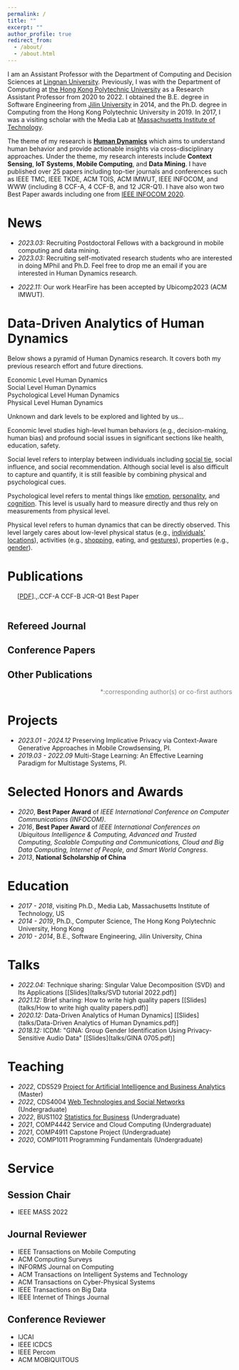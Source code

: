 ```yaml
---
permalink: /
title: ""
excerpt: ""
author_profile: true
redirect_from: 
  - /about/
  - /about.html
---
```


<span class='anchor' id='about-me'></span>


I am an Assistant Professor with the Department of Computing and Decision Sciences at <a href="https://www.ln.edu.hk/">Lingnan University</a>. Previously, I was with the Department of Computing at <a href="https://www.polyu.edu.hk/">the Hong Kong Polytechnic University</a> as a Research Assistant Professor from 2020 to 2022. 
I obtained the B.E. degree in Software Engineering from <a href="https://global.jlu.edu.cn/">Jilin University</a> in 2014, and the Ph.D. degree in Computing from the Hong Kong Polytechnic University in 2019. 
In 2017, I was a visiting scholar with the Media Lab at <a href="https://www.media.mit.edu/">Massachusetts Institute of Technology</a>.

The theme of my research is [**Human Dynamics**](#data-driven-analytics-of-human-dynamics) which aims to understand human behavior and provide actionable insights via cross-disciplinary approaches.
Under the theme, my research interests include **Context Sensing**, **IoT Systems**, **Mobile Computing**, and **Data Mining**. 
I have published over <span id='num_total'>25</span> papers including top-tier journals and conferences such as IEEE TMC, IEEE TKDE, ACM TOIS, ACM IMWUT, IEEE INFOCOM, and WWW (including <span id='num_ccfa' onload='countPapers()'>8</span> <span class="ccfa_inline">CCF-A</span>, <span id='num_ccfb'>4</span> <span class="ccfb_inline">CCF-B</span>, and <span id='num_jcr1'>12</span> <span class="jcrq1_inline">JCR-Q1</span>). 
I have also won two <span class="best_paper_inline">Best Paper</span> awards including one from <a href="#wang_push_2020" class="inpageurl">IEEE INFOCOM 2020</a>. 
 

# News
- *2023.03:* Recruiting Postdoctoral Fellows with a background in mobile computing and data mining. 
- *2023.03:* Recruiting self-motivated research students who are interested in doing MPhil and Ph.D. Feel free to drop me an email if you are interested in Human Dynamics research.
<!-- - *2022.12:* Recruiting 1-2 Research Assistant(s) with background in spatiotemporal data mining and mobile crowdsensing.  -->
- *2022.11:* Our work HearFire has been accepted by Ubicomp2023 (ACM IMWUT).
<!-- - *2022.09:* Recruiting Ph.D. students with high research potential under [Hong Kong PhD Fellowship Scheme (HKPFS)](https://cerg1.ugc.edu.hk/hkpfs/index.html). Feel free to drop me an email if you are interested. -->
<!-- - *2022.09:* I joined The Department of Computing and Decision Sciences, Lingnan University as an Assistant Professor. 🎉🎉   -->


# Data-Driven Analytics of Human Dynamics
Below shows a pyramid of Human Dynamics research.
It covers both my previous research effort and future directions.

<div style="width:100%; margin: 0 auto;">
  <div id="pyramid">
    <div class="step">
      <span></span>
    </div>
    <div class="step">
      <span>Economic Level Human Dynamics</span>
    </div>
    <div class="step">
      <span>Social Level Human Dynamics</span>
    </div>
    <div class="step">
      <span>Psychological Level Human Dynamics</span>
    </div>
    <div class="step">
      <span>Physical Level Human Dynamics</span>
    </div>
    <div class="popupFeedback">
      <div>
        <p>Unknown and dark levels to be explored and lighted by us...</p>
      </div>
    </div>
    <div class="popupFeedback">
      <div>
        <p>Economic level studies high-level human behaviors (e.g., decision-making, human bias) and profound social issues in significant sections like health, education, safety.</p>
      </div>
    </div>
    <div class="popupFeedback">
      <div>
        <p>Social level refers to interplay between individuals including <a href="#shenbag_c">social tie</a>, social influence, and social recommendation. Although social level is also difficult to capture and quantify, it is still feasible by combining physical and psychological cues.</p>
      </div>
    </div>
    <div class="popupFeedback">
      <div>
        <p>Psychological level refers to mental things like <a href="#wen_automatically_2021">emotion</a>, <a href="#shen_user_2022">personality</a>, and <a href="#yang2020epars">cognition</a>. 
        This level is usually hard to measure directly and thus rely on measurements from physical level.</p>
      </div>
    </div>
    <div class="popupFeedback">
      <div>
        <p>Physical level refers to human dynamics that can be directly observed. This level largely cares about low-level physical status (e.g., <a href="#shen2016feature">individuals' locations</a>), activities (e.g., <a href="#shenbag_c">shopping</a>, eating, and <a href="#wang_push_2020">gestures</a>), properties (e.g., <a href="#shen_gina_2018">gender</a>). 
        </p>
      </div>
    </div>
  </div>
</div>


# Publications 

<div class="bibtex_template" style="padding-left: 1em;padding-right: 5%; display: flex;">
    <div>
      <div class="if url" style="display: inline-block">
        <a class="bibtexVar" href="+URL+" extra="url" >
          <span class="title"></span>
        </a>
      </div>
      <div class="if !url" style="display: inline-block">
        <div class="if doi">
          <a class="bibtexVar" href="http://dx.doi.org/+DOI+" extra="doi" >
            <span class="title"></span>
          </a>
        </div>
        <div class="if !doi">
          <a href="">
            <span class="title"></span>
          </a>
        </div>
      </div> 
      <span class="if localpdf">[<a class="bibtexVar" href="/pdf/+LOCALPDF+.pdf" id="+LOCALPDF+" extra="localpdf">PDF</a>]</span>
    </div>
    <span class="author"></span>.
    <span class="journal" style="font-style: italic;"></span>,
    <span class="year"></span>.
    <div style="margin-right:-4%; clear: both; float: right;">
      <span class="if ccf==CCF A"><span class="ccfa">CCF-A</span></span>
      <span class="if ccf==CCF B"><span class="ccfb">CCF-B</span></span>
      <!-- <span class="if ccf==CCF C"><span class="ccfc">CCF-C</span></span> -->
      <span class="if jcr==JCR Q1"><span class="jcrq1">JCR-Q1</span></span>
      <!-- <span class="if jcr==JCR Q2"><span class="jcrq2">JCR-Q2</span></span> -->
      <span class="if note==Best Paper Award"><span class="best_paper">Best Paper</span></span>
    </div>
    <br/>
    <br/>
</div>

<div class="bibtex_structure">
  <div class="sections BIBTEXTYPEKEY">
    <div class="section ARTICLE">
      <h2>Refereed Journal</h2>
      <div class="sort year" extra="DESC number">
        <h3 class="title"><span class='year'></span></h3>
        <div class="templates"></div>
      </div>
    </div>
    <div class="section PROCEEDINGS">
      <h2>Conference Papers</h2>
      <div class="sort year" extra="DESC number">
        <h3 class="title"><span class='year'></span></h3>
        <div class="templates"></div>
      </div>
    </div>
    <div class="section misc|phdthesis|mastersthesis|bachelorsthesis|techreport|chapter">
      <h2>Other Publications</h2>
      <div class="sort year" extra="DESC number">
        <div class="templates"></div>
      </div>
    </div>
  </div>
</div>

<div id="bibtex_display" style="" ></div>

<p style="color: grey; text-align: right;">*:corresponding author(s) or co-first authors</p>

# Projects
<!-- - *2023.04 - 2026.03* Balancing User Privacy and Data Utility in Mobile Crowdsensing, PI. -->
- *2023.01 - 2024.12* Preserving Implicative Privacy via Context-Aware Generative Approaches in Mobile Crowdsensing, PI.
- *2019.03 - 2022.09* Multi-Stage Learning: An Effective Learning Paradigm for Multistage Systems, PI.


# Selected Honors and Awards
- *2020*, **Best Paper Award** of _IEEE International Conference on Computer Communications (INFOCOM)_.
- *2016*, **Best Paper Award** of _IEEE International Conferences on Ubiquitous Intelligence & Computing, Advanced and Trusted Computing, Scalable Computing and Communications, Cloud and Big Data Computing, Internet of People, and Smart World Congress_.
- *2013*, **National Scholarship of China**

# Education
- *2017 - 2018*, visiting Ph.D., Media Lab, Massachusetts Institute of Technology, US
- *2014 - 2019*, Ph.D., Computer Science, The Hong Kong Polytechnic University, Hong Kong
- *2010 - 2014*, B.E., Software Engineering, Jilin University, China 


# Talks
- *2022.04:* Technique sharing: Singular Value Decomposition (SVD) and Its Applications \[[Slides](talks/SVD tutorial 2022.pdf)\]
- *2021.12:* Brief sharing: How to write high quality papers \[[Slides](talks/How to write high quality papers.pdf)\]
- *2020.12:* Data-Driven Analytics of Human Dynamics] \[[Slides](talks/Data-Driven Analytics of Human Dynamics.pdf)\]
- *2018.12:* ICDM: "GINA: Group Gender Identification Using Privacy-Sensitive Audio Data" \[[Slides](talks/GINA 0705.pdf)\]


# Teaching
- *2022*, CDS529 [Project for Artificial Intelligence and Business Analytics](teaching/2022-2023/CDS529.pdf) (Master)
- *2022*, CDS4004 [Web Technologies and Social Networks](teaching/2022-2023/CDS4004/CDS4004.pdf) (Undergraduate)
- *2022*, BUS1102 [Statistics for Business](teaching/2022-2023/BUS1102/BUS1102.pdf) (Undergraduate)
- *2021*, COMP4442 Service and Cloud Computing (Undergraduate)
- *2021*, COMP4911 Capstone Project (Undergraduate)
- *2020*, COMP1011 Programming Fundamentals (Undergraduate)


# Service
## Session Chair
- IEEE MASS 2022

## Journal Reviewer
- IEEE Transactions on Mobile Computing
- ACM Computing Surveys
- INFORMS Journal on Computing
- ACM Transactions on Intelligent Systems and Technology
- ACM Transactions on Cyber-Physical Systems
- IEEE Transactions on Big Data
- IEEE Internet of Things Journal

## Conference Reviewer
- IJCAI 
- IEEE ICDCS 
- IEEE Percom 
- ACM MOBIQUITOUS 

<script src="assets/js/pyramid.js"></script>
<span style="display: none;">
<script type="text/javascript" id="clustrmaps" src="//clustrmaps.com/map_v2.js?d=Lm2ocHX5LbyL6rdlFbrvkxSqjyv6SHWZChWgQZ7spQQ"></script>
</span>